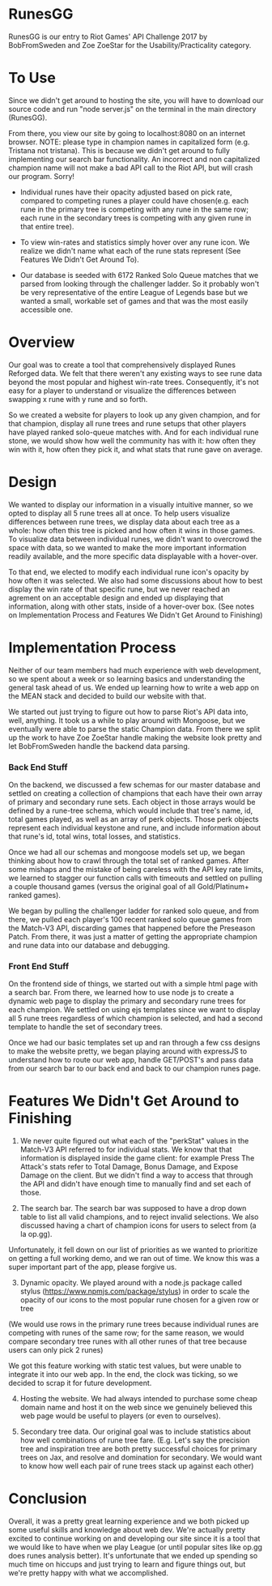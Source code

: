 # RunesGG #

RunesGG is our entry to Riot Games' API Challenge 2017 by BobFromSweden and Zoe ZoeStar for the Usability/Practicality category.

# To Use #

Since we didn't get around to hosting the site, you will have to download our source code and run "node server.js" on the terminal in the main directory (RunesGG).

From there, you view our site by going to localhost:8080 on an internet browser.
NOTE: please type in champion names in capitalized form (e.g. Tristana not tristana). This is because we didn't get around to fully implementing our search bar functionality. An incorrect and non capitalized champion name will not make a bad API call to the Riot API, but will crash our program. Sorry!

- Individual runes have their opacity adjusted based on pick rate, compared to competing runes a player could have chosen(e.g. each rune in the primary tree is competing with any rune in the same row; each rune in the secondary trees is competing with any given rune in that entire tree).

- To view win-rates and statistics simply hover over any rune icon. We realize we didn't name what each of the rune stats represent (See Features We Didn't Get Around To).

- Our database is seeded with 6172 Ranked Solo Queue matches that we parsed from looking through the challenger ladder. So it probably won't be very representative of the entire League of Legends base but we wanted a small, workable set of games and that was the most easily accessible one. 

# Overview #

Our goal was to create a tool that comprehensively displayed Runes Reforged data. We felt that there weren't any existing ways to see rune data beyond the most popular and highest win-rate trees. Consequently, it's not easy for a player to understand or visualize the differences between swapping x rune with y rune and so forth. 

So we created a website for players to look up any given champion, and for that champion, display all rune trees and rune setups that other players have played ranked solo-queue matches with. And for each individual rune stone, we would show how well the community has with it: how often they win with it, how often they pick it, and what stats that rune gave on average.

# Design #

We wanted to display our information in a visually intuitive manner, so we opted to display all 5 rune trees all at once. To help users visualize differences between rune trees, we display data about each tree as a whole: how often this tree is picked and how often it wins in those games. To visualize data between individual runes, we didn't want to overcrowd the space with data, so we wanted to make the more important information readily available, and the more specific data displayable with a hover-over. 

To that end, we elected to modify each individual rune icon's opacity by how often it was selected. We also had some discussions about how to best display the win rate of that specific rune, but we never reached an agrement on an acceptable design and ended up displaying that information, along with other stats, inside of a hover-over box. (See notes on Implementation Process and Features We Didn't Get Around to Finishing)

# Implementation Process #

Neither of our team members had much experience with web development, so we spent about a week or so learning basics and understanding the general task ahead of us. We ended up learning how to write a web app on the MEAN stack and decided to build our website with that. 

We started out just trying to figure out how to parse Riot's API data into, well, anything. It took us a while to play around with Mongoose, but we eventually were able to parse the static Champion data. From there we split up the work to have Zoe ZoeStar handle making the website look pretty and let BobFromSweden handle the backend data parsing. 

### Back End Stuff ###

On the backend, we discussed a few schemas for our master database and settled on creating a collection of champions that each have their own array of primary and secondary rune sets. Each object in those arrays would be defined by a rune-tree schema, which would include that tree's name, id, total games played, as well as an array of perk objects. Those perk objects represent each individual keystone and rune, and include information about that rune's id, total wins, total losses, and statistics. 

Once we had all our schemas and mongoose models set up, we began thinking about how to crawl through the total set of ranked games. After some mishaps and the mistake of being careless with the API key rate limits, we learned to stagger our function calls with timeouts and settled on pulling a couple thousand games (versus the original goal of all Gold/Platinum+ ranked games).

We began by pulling the challenger ladder for ranked solo queue, and from there, we pulled each player's 100 recent ranked solo queue games from the Match-V3 API, discarding games that happened before the Preseason Patch. From there, it was just a matter of getting the appropriate champion and rune data into our database and debugging.

### Front End Stuff ###


On the frontend side of things, we started out with a simple html page with a search bar. From there, we learned how to use node js to create a dynamic web page to display the primary and secondary rune trees for each champion. We settled on using ejs templates since we want to display all 5 rune trees regardless of which champion is selected, and had a second template to handle the set of secondary trees. 

Once we had our basic templates set up and ran through a few css designs to make the website pretty, we began playing around with expressJS to understand how to route our web app, handle GET/POST's and pass data from our search bar to our back end and back to our champion runes page. 



# Features We Didn't Get Around to Finishing #

1. We never quite figured out what each of the "perkStat" values in the Match-V3 API referred to for individual stats. We know that that information is displayed inside the game client: for example Press The Attack's stats refer to Total Damage, Bonus Damage, and Expose Damage on the client. But we didn't find a way to access that through the API and didn't have enough time to manually find and set each of those.

2. The search bar. The search bar was supposed to have a drop down table to list all valid champions, and to reject invalid selections. We also discussed having a chart of champion icons for users to select from (a la op.gg). 

Unfortunately, it fell down on our list of priorities as we wanted to prioritize on getting a full working demo, and we ran out of time. We know this was a super important part of the app, please forgive us.

3. Dynamic opacity. We played around with a node.js package called stylus (https://www.npmjs.com/package/stylus) in order to scale the opacity of our icons to the most popular rune chosen for a given row or tree 

(We would use rows in the primary rune trees because individual runes are competing with runes of the same row; for the same reason, we would compare secondary tree runes with all other runes of that tree because users can only pick 2 runes)

We got this feature working with static test values, but were unable to integrate it into our web app. In the end, the clock was ticking, so we decided to scrap it for future development.

4. Hosting the website. We had always intended to purchase some cheap domain name and host it on the web since we genuinely believed this web page would be useful to players (or even to ourselves). 

5. Secondary tree data. Our original goal was to include statistics about how well combinations of rune tree fare. (E.g. Let's say the precision tree and inspiration tree are both pretty successful choices for primary trees on Jax, and resolve and domination for secondary. We would want to know how well each pair of rune trees stack up against each other) 


# Conclusion #

Overall, it was a pretty great learning experience and we both picked up some useful skills and knowledge about web dev. We're actually pretty excited to continue working on and developing our site since it is a tool that we would like to have when we play League (or until popular sites like op.gg does runes analysis better). It's unfortunate that we ended up spending so much time on hiccups and just trying to learn and figure things out, but we're pretty happy with what we accomplished.

 


